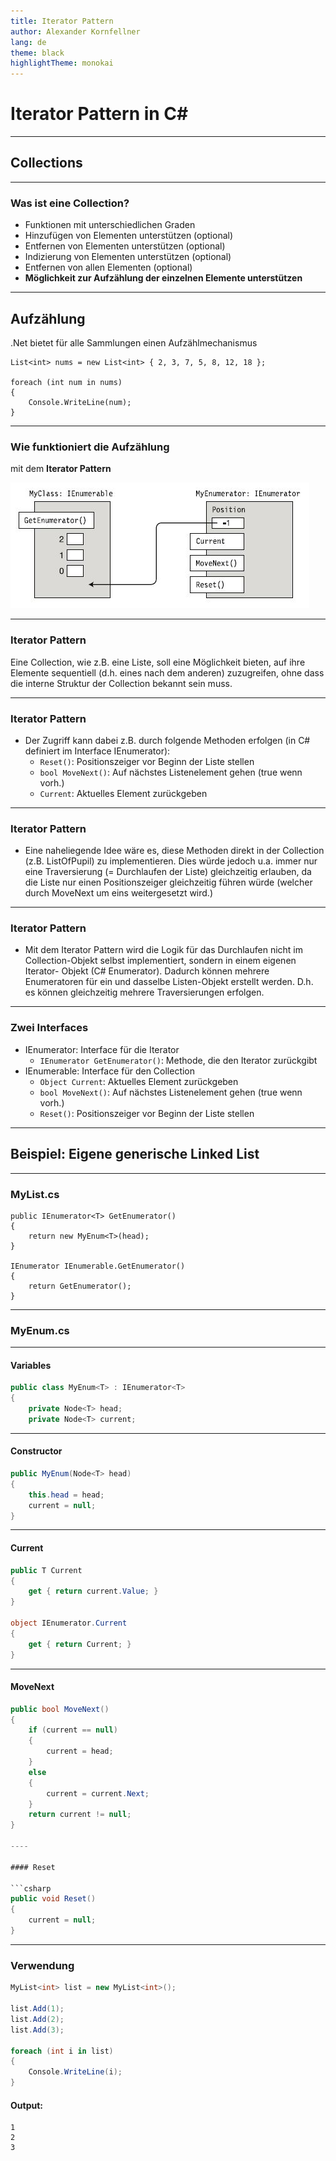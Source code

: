 ```yaml
---
title: Iterator Pattern
author: Alexander Kornfellner
lang: de
theme: black
highlightTheme: monokai
---
```


# Iterator Pattern in C#

---

## Collections

----

### Was ist eine Collection?

- Funktionen mit unterschiedlichen Graden
- Hinzufügen von Elementen unterstützen (optional)
- Entfernen von Elementen unterstützen (optional)
- Indizierung von Elementen unterstützen (optional)
- Entfernen von allen Elementen (optional)
- **Möglichkeit zur Aufzählung der einzelnen Elemente unterstützen** <!-- .element: class="fragment" -->

---

## Aufzählung

.Net bietet für alle Sammlungen einen Aufzählmechanismus

```csharp[|3-6|]
List<int> nums = new List<int> { 2, 3, 7, 5, 8, 12, 18 };

foreach (int num in nums)
{
    Console.WriteLine(num);
}
```

----

### Wie funktioniert die Aufzählung

mit dem **Iterator Pattern**
<!-- .element: class="fragment" -->

![Iterator Pattern](iterator.jpeg)
<!-- .element: class="fragment" -->

----

### Iterator Pattern

Eine Collection, wie z.B. eine Liste, soll eine Möglichkeit bieten, auf ihre Elemente sequentiell (d.h. eines nach dem anderen) zuzugreifen, ohne dass die interne Struktur der Collection bekannt sein muss.

----

### Iterator Pattern

- Der Zugriff kann dabei z.B. durch folgende Methoden erfolgen (in C# definiert im Interface IEnumerator):
  - `Reset()`: Positionszeiger vor Beginn der Liste stellen
  - `bool MoveNext()`: Auf nächstes Listenelement gehen (true wenn vorh.)
  - `Current`: Aktuelles Element zurückgeben

----

### Iterator Pattern
- Eine naheliegende Idee wäre es, diese Methoden direkt in der Collection (z.B. ListOfPupil) zu implementieren. Dies würde jedoch u.a. immer nur eine Traversierung (= Durchlaufen der Liste) gleichzeitig erlauben, da die Liste nur einen Positionszeiger gleichzeitig führen würde (welcher durch MoveNext um eins weitergesetzt wird.)

----

### Iterator Pattern

- Mit dem Iterator Pattern wird die Logik für das Durchlaufen nicht im Collection-Objekt selbst implementiert, sondern in einem eigenen Iterator- Objekt (C# Enumerator). Dadurch können mehrere Enumeratoren für ein und dasselbe Listen-Objekt erstellt werden. D.h. es können gleichzeitig mehrere Traversierungen erfolgen.

----

### Zwei Interfaces

- IEnumerator: Interface für die Iterator
  - `IEnumerator GetEnumerator()`: Methode, die den Iterator zurückgibt
- IEnumerable: Interface für den Collection
  - `Object Current`: Aktuelles Element zurückgeben
  - `bool MoveNext()`: Auf nächstes Listenelement gehen (true wenn vorh.)
  - `Reset()`: Positionszeiger vor Beginn der Liste stellen

---

## Beispiel: Eigene generische Linked List

----

### MyList.cs

```csharp[|1-4|6-9|]
public IEnumerator<T> GetEnumerator()
{
    return new MyEnum<T>(head);
}

IEnumerator IEnumerable.GetEnumerator()
{
    return GetEnumerator();
}
```

----

### MyEnum.cs

----

#### Variables

```csharp
public class MyEnum<T> : IEnumerator<T>
{
    private Node<T> head;
    private Node<T> current;
```
----

#### Constructor

```csharp
public MyEnum(Node<T> head)
{
    this.head = head;
    current = null;
}
```

----

#### Current

```csharp
public T Current
{
    get { return current.Value; }
}

object IEnumerator.Current
{
    get { return Current; }
}
```

----

#### MoveNext

```csharp
public bool MoveNext()
{
    if (current == null)
    {
        current = head;
    }
    else
    {
        current = current.Next;
    }
    return current != null;
}

----

#### Reset
    
```csharp
public void Reset()
{
    current = null;
}
```

----

### Verwendung

```csharp
MyList<int> list = new MyList<int>();

list.Add(1);
list.Add(2);
list.Add(3);

foreach (int i in list)
{
    Console.WriteLine(i);
}
```

#### Output:
```
1
2
3
```